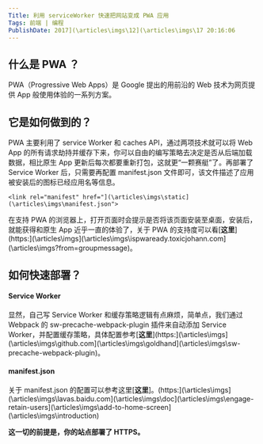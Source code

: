 ```yaml
---
Title: 利用 serviceWorker 快速把网站变成 PWA 应用 
Tags: 前端 | 编程 
PublishDate: 2017](\articles\imgs\12](\articles\imgs\17 20:16:06 
---
```


## 什么是 PWA ？
PWA（Progressive Web Apps）是 Google 提出的用前沿的 Web 技术为网页提供 App 般使用体验的一系列方案。

## 它是如何做到的？
PWA 主要利用了 service Worker 和 caches API，通过两项技术就可以将 Web App 的所有请求劫持并缓存下来，你可以自由的编写策略去决定是否从后端加载数据，相比原生 App 更新后每次都要重新打包，这就更“一颗赛艇”了。再部署了 Service Worker 后，只需要再配置 manifest.json 文件即可，该文件描述了应用被安装后的图标已经应用名等信息。
```
<link rel="manifest" href="](\articles\imgs\static](\articles\imgs\manifest.json">
```
在支持 PWA 的浏览器上，打开页面时会提示是否将该页面安装至桌面，安装后，就能获得和原生 App 近乎一直的体验了，关于 PWA 的支持度可以看[**这里**](https:](\articles\imgs\](\articles\imgs\ispwaready.toxicjohann.com](\articles\imgs\?from=groupmessage)。

## 如何快速部署？
#### Service Worker
显然，自己写 Service Worker 和缓存策略逻辑有点麻烦，简单点，我们通过 Webpack 的 sw-precache-webpack-plugin 插件来自动添加 Service Worker，并配置缓存策略，具体配置参考[**这里**](https:](\articles\imgs\](\articles\imgs\github.com](\articles\imgs\goldhand](\articles\imgs\sw-precache-webpack-plugin)。
#### manifest.json
关于 manifest.json 的配置可以参考这里[**这里**]。(https:](\articles\imgs\](\articles\imgs\lavas.baidu.com](\articles\imgs\doc](\articles\imgs\engage-retain-users](\articles\imgs\add-to-home-screen](\articles\imgs\introduction)

**这一切的前提是，你的站点部署了 HTTPS。**
    
